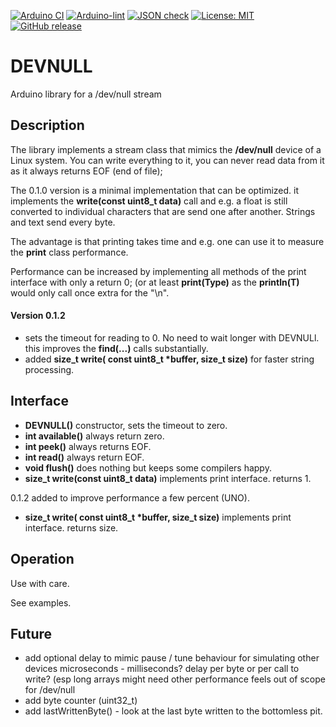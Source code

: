 
[![Arduino CI](https://github.com/RobTillaart/DEVNULL/workflows/Arduino%20CI/badge.svg)](https://github.com/marketplace/actions/arduino_ci)
[![Arduino-lint](https://github.com/RobTillaart/DEVNULL/actions/workflows/arduino-lint.yml/badge.svg)](https://github.com/RobTillaart/DEVNULL/actions/workflows/arduino-lint.yml)
[![JSON check](https://github.com/RobTillaart/DEVNULL/actions/workflows/jsoncheck.yml/badge.svg)](https://github.com/RobTillaart/DEVNULL/actions/workflows/jsoncheck.yml)
[![License: MIT](https://img.shields.io/badge/license-MIT-green.svg)](https://github.com/RobTillaart/DEVNULL/blob/master/LICENSE)
[![GitHub release](https://img.shields.io/github/release/RobTillaart/DEVNULL.svg?maxAge=3600)](https://github.com/RobTillaart/DEVNULL/releases)


# DEVNULL

Arduino library for a /dev/null stream


## Description

The library implements a stream class that mimics the **/dev/null**
device of a Linux system. You can write everything to it, you can 
never read data from it as it always returns EOF (end of file);

The 0.1.0 version is a minimal implementation that can be optimized.
it implements the **write(const uint8_t data)** call and e.g. a float is still
converted to individual characters that are send one after another.
Strings and text send every byte.

The advantage is that printing takes time and e.g. one can use it to measure 
the **print** class performance.

Performance can be increased by implementing all methods of the print interface
with only a return 0; (or at least **print(Type)** as the **println(T)** would only 
call once extra for the "\n".


#### Version 0.1.2

- sets the timeout for reading to 0. No need to wait longer with DEVNULl.
  this improves the **find(...)** calls substantially.
- added **size_t write( const uint8_t \*buffer, size_t size)** for faster string processing.


## Interface

- **DEVNULL()** constructor, sets the timeout to zero.
- **int available()** always return zero.
- **int peek()** always returns EOF.
- **int read()** always return EOF.
- **void flush()** does nothing but keeps some compilers happy.
- **size_t write(const uint8_t data)** implements print interface. returns 1.

0.1.2 added to improve performance a few percent (UNO).

- **size_t write( const uint8_t \*buffer, size_t size)** implements print interface. returns size.


## Operation

Use with care.

See examples.


## Future

- add optional delay to mimic pause / tune behaviour for simulating other devices
  microseconds - milliseconds?
  delay per byte or per call to write? (esp long arrays might need other performance
  feels out of scope for /dev/null
- add byte counter (uint32_t)
- add lastWrittenByte() - look at the last byte written to the bottomless pit.


